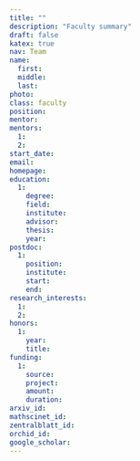 ```yaml
---
title: ""
description: "Faculty summary"
draft: false
katex: true
nav: Team
name: 
  first:
  middle:
  last:
photo:
class: faculty
position: 
mentor: 
mentors:
  1:
  2:
start_date: 
email:
homepage: 
education: 
  1:
    degree: 
    field: 
    institute: 
    advisor:
    thesis: 
    year: 
postdoc:
  1:
    position:
    institute: 
    start:
    end: 
research_interests: 
  1: 
  2: 
honors: 
  1:
    year:
    title: 
funding:
  1:
    source:
    project: 
    amount:
    duration:
arxiv_id: 
mathscinet_id: 
zentralblatt_id: 
orchid_id: 
google_scholar: 
---
```

